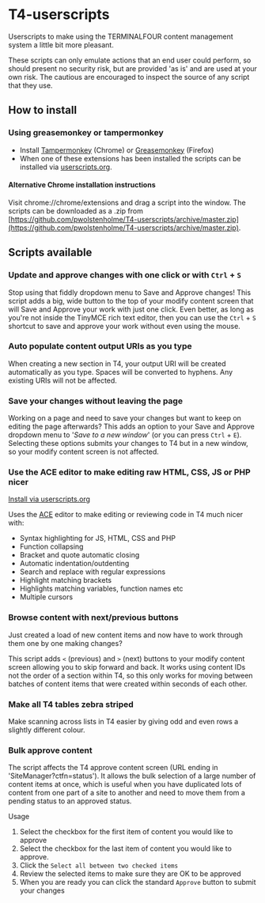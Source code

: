 T4-userscripts
===============

Userscripts to make using the TERMINALFOUR content management system a little bit more pleasant.

These scripts can only emulate actions that an end user could perform, so should present no security risk, but are provided 'as is' and are used at your own risk. The cautious are encouraged to inspect the source of any script that they use.

## How to install

### Using greasemonkey or tampermonkey

* Install [Tampermonkey](https://chrome.google.com/webstore/detail/tampermonkey/dhdgffkkebhmkfjojejmpbldmpobfkfo?hl=en) (Chrome) or [Greasemonkey](https://addons.mozilla.org/en-US/firefox/addon/greasemonkey/) (Firefox)
* When one of these extensions has been installed the scripts can be installed via [userscripts.org](http://userscripts.org/tags/t4userscripts). 

#### Alternative Chrome installation instructions

Visit chrome://chrome/extensions and drag a script into the window. The scripts can be downloaded as a .zip from [https://github.com/pwolstenholme/T4-userscripts/archive/master.zip](https://github.com/pwolstenholme/T4-userscripts/archive/master.zip).

Scripts available
-----------------


### Update and approve changes with one click or with `Ctrl` + `S`

Stop using that fiddly dropdown menu to Save and Approve changes! This script adds a big, wide button to the top of your modify content screen that will Save and Approve your work with just one click. Even better, as long as you're not inside the TinyMCE rich text editor, then you can use the `Ctrl` + `S` shortcut to save and approve your work without even using the mouse.

### Auto populate content output URIs as you type

When creating a new section in T4, your output URI will be created automatically as you type. Spaces will be converted to hyphens. Any existing URIs will not be affected.

### Save your changes without leaving the page

Working on a page and need to save your changes but want to keep on editing the page afterwards? This adds an option to your Save and Approve dropdown menu to '*Save to a new window*' (or you can press `Ctrl` + `E`). Selecting these options submits your changes to T4 but in a new window, so your modify content screen is not affected.

### Use the ACE editor to make editing raw HTML, CSS, JS or PHP nicer

[Install via userscripts.org](http://userscripts.org/scripts/show/416373)

Uses the [ACE](http://ace.c9.io) editor to make editing or reviewing code in T4 much nicer with:
* Syntax highlighting for JS, HTML, CSS and PHP
* Function collapsing
* Bracket and quote automatic closing
* Automatic indentation/outdenting
* Search and replace with regular expressions
* Highlight matching brackets
* Highlights matching variables, function names etc
* Multiple cursors

### Browse content with next/previous buttons

Just created a load of new content items and now have to work through them one by one making changes?

This script adds `<` (previous) and `>` (next) buttons to your modify content screen allowing you to skip forward and back. It works using content IDs not the order of a section within T4, so this only works for moving between batches of content items that were created within seconds of each other.


### Make all T4 tables zebra striped

Make scanning across lists in T4 easier by giving odd and even rows a slightly different colour.

### Bulk approve content

The script affects the T4 approve content screen (URL ending in 'SiteManager?ctfn=status'). It allows the bulk selection of a large number of content items at once, which is useful when you have duplicated lots of content from one part of a site to another and need to move them from a pending status to an approved status.

Usage

1. Select the checkbox for the first item of content you would like to approve
1. Select the checkbox for the last item of content you would like to approve.
2. Click the `Select all between two checked items`
3. Review the selected items to make sure they are OK to be approved
1. When you are ready you can click the standard `Approve` button to submit your changes
